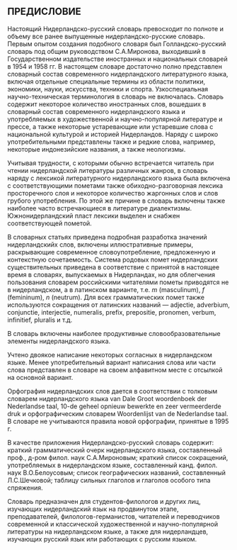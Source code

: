 ## **ПРЕДИСЛОВИЕ**

Настоящий Нидерландско-русский словарь превосходит по полноте и объему все ранее выпущенные нидерландско-русские словарь. Первым опытом создания подобного словаря был Голландско-русский словарь под общим руководством С.А.Миронова, выходивший в Государственном издательстве иностранных и национальных словарей в 1954 и 1958 гг. В настоящем словаре достаточно полно представлен словарный состав современного нидерландского литературного языка, включая отдельные специальные термины из области политики, экономики, науки, искусства, техники и спорта. Узкоспециальная научно-техническая терминология в словарь не включалась. Словарь содержит некоторое количество иностранных слов, вошедших в словарный состав современного нидерландского языка и употребляемых в художественной и научно-популярной литературе и прессе, а также некоторые устаревающие или устаревшие слова с национальной культурой и историей Нидерландов. Наряду с широко употребительными представлены также и редкие слова, например, некоторые индонезийские названия, а также неологизмы.

Учитывая трудности, с которыми обычно встречается читатель при чтении нидерландской литературы различных жанров, в словарь наряду с лексикой литературного нидерландского языка была включена с соответствующими пометами также обиходно-разговорная лексика просторечного слоя и некоторое количество жаргонных слов и слов грубого употребления. По этой же причине в словарь включены также наиболее часто встречающиеся в литературе диалектизмы. Южнонидерландский пласт лексики выделен и снабжен соответствующей пометой.

В словарных статьях приведена подробная разработка значений нидерландскийх слов, включены иллюстративные примеры, раскрывающие современное словоупотребление, предложенную и контекстную сочетаемость. Система родовых помет нидерландских существительных приведена в соответствие с принятой в настоящее время в словарях, выпускаемых в Нидерландах, но для облегчения пользования словарем российскими читателями пометы приводятся не в нидерландском, а в латинском варианте, т.е. _m_ \(masculinum\), _f_ \(femininum\), _n_ \(neutrum\). Для всех грамматических помет также используются сокращения от латинских названий — adjectie, adverbium, conjunctie, interjectie, numeralis, prefix, prepositie, pronomen, verbum, infinitief, pluralis и т.д.

В словарь включены наиболее продуктивные словообразовательные элементы нидерландского языка.

Учтено двоякое написание некоторых согласных в нидерландском языке. Менее употребительный вариант написания слова или части слова представлен в словаре на своем алфавитном месте с отсылкой на основной вариант.

Орфография нидерландских слов дается в соответствии с толковым словарем нидерландского языка van Dale Groot woordenboek der Nederlandse taal, 10-de geheel opnieuw bewerkte en zeer vermeerderde druk и орфографическим словарем Woordenlijst van de Nederlandse taal. В словаре не учитываются правила новой орфографии, принятые в 1995 г.

В качестве приложения Нидерландско-русский словарь содержит: краткий грамматический очерк нидерландского языка, составленный проф., д-ром филол. наук С.А.Мироновым; краткий список сокращений, употребляемых в нидерландском языке, составленный канд. филол. наук В.О.Белоусовым; список географических названий, составленный Л.С.Шечковой; таблицу сильных глаголов и глаголов особого типа спряжения.

Словарь предназначен для студентов-филологов и других лиц, изучающих нидерландский язык на продвинутом этапе, преподавателей, филологов-германистов, читателей и переводчиков современной и классической художественной и научно-популярной литературы на нидерландском языке, а также для нидерландцев, изучающих русский язык или работающих с русским языком.


